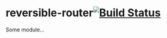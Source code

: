 # reversible-router[![Build Status](https://secure.travis-ci.org/simonfan/reversible-router.png?branch=master)](http://travis-ci.org/simonfan/reversible-router)

Some module...
